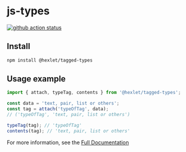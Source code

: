 # js-types

[![github action status](https://github.com/hexlet-components/js-types/workflows/Node%20CI/badge.svg)](https://github.com/hexlet-components/js-types/actions)

## Install

```sh
npm install @hexlet/tagged-types
```

## Usage example

```javascript
import { attach, typeTag, contents } from '@hexlet/tagged-types';

const data = 'text, pair, list or others';
const tag = attach('typeOfTag', data);
// ('typeOfTag', 'text, pair, list or others')

typeTag(tag); // 'typeOfTag'
contents(tag); // 'text, pair, list or others'
```

For more information, see the [Full Documentation](https://github.com/hexlet-components/js-types/tree/master/docs)

